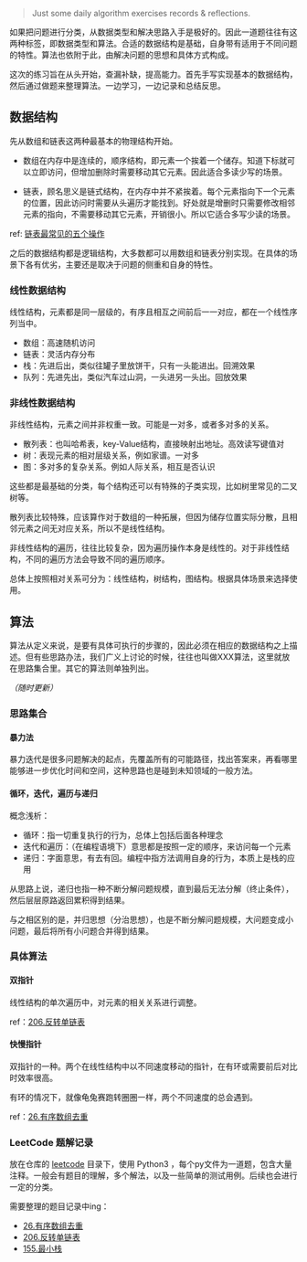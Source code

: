 > Just some daily algorithm exercises records & reflections.

如果把问题进行分类，从数据类型和解决思路入手是极好的。因此一道题往往有这两种标签，即数据类型和算法。合适的数据结构是基础，自身带有适用于不同问题的特性。算法也依附于此，由解决问题的思想和具体方式构成。

这次的练习旨在从头开始，查漏补缺，提高能力。首先手写实现基本的数据结构，然后通过做题来整理算法。一边学习，一边记录和总结反思。

## 数据结构

先从数组和链表这两种最基本的物理结构开始。

- 数组在内存中是连续的，顺序结构，即元素一个挨着一个储存。知道下标就可以立即访问，但增加删除时需要移动其它元素。因此适合多读少写的场景。

- 链表，顾名思义是链式结构，在内存中并不紧挨着。每个元素指向下一个元素的位置，因此访问时需要从头遍历才能找到。好处就是增删时只需要修改相邻元素的指向，不需要移动其它元素，开销很小。所以它适合多写少读的场景。

ref: [链表最常见的五个操作](./node-list.py)

之后的数据结构都是逻辑结构，大多数都可以用数组和链表分别实现。在具体的场景下各有优劣，主要还是取决于问题的侧重和自身的特性。

### 线性数据结构

线性结构，元素都是同一层级的，有序且相互之间前后一一对应，都在一个线性序列当中。

- 数组：高速随机访问
- 链表：灵活内存分布
- 栈：先进后出，类似往罐子里放饼干，只有一头能进出。回溯效果
- 队列：先进先出，类似汽车过山洞，一头进另一头出。回放效果

### 非线性数据结构

非线性结构，元素之间并非权重一致。可能是一对多，或者多对多的关系。

- 散列表：也叫哈希表，key-Value结构，直接映射出地址。高效读写键值对
- 树：表现元素的相对层级关系，例如家谱。一对多
- 图：多对多的复杂关系。例如人际关系，相互是否认识

这些都是最基础的分类，每个结构还可以有特殊的子类实现，比如树里常见的二叉树等。

散列表比较特殊，应该算作对于数组的一种拓展，但因为储存位置实际分散，且相邻元素之间无对应关系，所以不是线性结构。

非线性结构的遍历，往往比较复杂，因为遍历操作本身是线性的。对于非线性结构，不同的遍历方法会导致不同的遍历顺序。

总体上按照相对关系可分为：线性结构，树结构，图结构。根据具体场景来选择使用。

## 算法

算法从定义来说，是要有具体可执行的步骤的，因此必须在相应的数据结构之上描述。但有些思路办法，我们广义上讨论的时候，往往也叫做XXX算法，这里就放在思路集合里。其它的算法则单独列出。

*（随时更新）*

### 思路集合

#### 暴力法
暴力迭代是很多问题解决的起点，先覆盖所有的可能路径，找出答案来，再看哪里能够进一步优化时间和空间，这种思路也是碰到未知领域的一般方法。

#### 循环，迭代，遍历与递归
概念浅析：
- 循环：指一切重复执行的行为，总体上包括后面各种理念
- 迭代和遍历：（在编程语境下）意思都是按照一定的顺序，来访问每一个元素
- 递归：字面意思，有去有回。编程中指方法调用自身的行为，本质上是栈的应用

从思路上说，递归也指一种不断分解问题规模，直到最后无法分解（终止条件），然后层层原路返回累积得到结果。

与之相区别的是，并归思想（分治思想），也是不断分解问题规模，大问题变成小问题，最后将所有小问题合并得到结果。

### 具体算法

#### 双指针

线性结构的单次遍历中，对元素的相关关系进行调整。

ref：[206.反转单链表](./leetcode/206-反转单链表.py)

#### 快慢指针

双指针的一种。两个在线性结构中以不同速度移动的指针，在有环或需要前后对比时效率很高。

有环的情况下，就像龟兔赛跑转圈圈一样，两个不同速度的总会遇到。

ref：[26.有序数组去重](./leetcode/26-有序数组去重.py)


### LeetCode 题解记录

放在仓库的 [leetcode](./leetcode/) 目录下，使用 Python3 ，每个py文件为一道题，包含大量注释。一般会有题目的理解，多个解法，以及一些简单的测试用例。后续也会进行一定的分类。

需要整理的题目记录中ing：

- [26.有序数组去重](./leetcode/26-有序数组去重.py)
- [206.反转单链表](./leetcode/206-反转单链表.py)
- [155.最小栈](./leetcode/155-最小栈.py)

